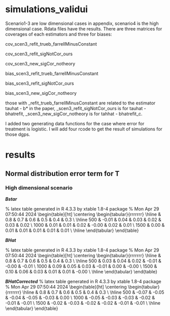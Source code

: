 # simulations_validui

Scenario1-3 are low dimensional cases in appendix, scenario4 is the high dimensional case.
Rdata files have the results. There are three matrices for coverages of each estimators and three for biases:



cov_scen3_refit_trueb_farrellMinusConstant

cov_scen3_refit_sigNotCor_ours

cov_scen3_new_sigCor_notheory



bias_scen3_refit_trueb_farrellMinusConstant

bias_scen3_refit_sigNotCor_ours 

bias_scen3_new_sigCor_notheory 



those with _refit_trueb_farrellMinusConstant are related to the estimator tauhat - b* in the paper,
_scen3_refit_sigNotCor_ours is for tauhat - bhatrefit,
_scen3_new_sigCor_notheory is for tahhat - bhatrefit_c.



I added two generating data functions for the case where error for treatment is logistic. I will add four rcode to get the result of simulations for those dgps.


# results


## Normal distribution error term for T


### High dimensional scenario

***Bstar***

% latex table generated in R 4.3.3 by xtable 1.8-4 package
% Mon Apr 29 07:50:44 2024
\begin{table}[ht]
\centering
\begin{tabular}{rrrrrrr}
  \hline
 & 0.8 & 0.7 & 0.6 & 0.5 & 0.4 & 0.3 \\ 
  \hline
500 & -0.01 & 0.04 & 0.03 & 0.02 & 0.03 & 0.02 \\ 
  1000 & 0.01 & 0.01 & 0.02 & -0.00 & 0.02 & 0.01 \\ 
  1500 & 0.00 & 0.01 & 0.01 & 0.01 & 0.01 & 0.01 \\ 
   \hline
\end{tabular}
\end{table}


***BHat***

% latex table generated in R 4.3.3 by xtable 1.8-4 package
% Mon Apr 29 07:50:44 2024
\begin{table}[ht]
\centering
\begin{tabular}{rrrrrrr}
  \hline
 & 0.8 & 0.7 & 0.6 & 0.5 & 0.4 & 0.3 \\ 
  \hline
500 & 0.03 & 0.04 & 0.02 & -0.01 & -0.00 & -0.01 \\ 
  1000 & 0.09 & 0.05 & 0.03 & -0.01 & 0.00 & -0.00 \\ 
  1500 & 0.10 & 0.06 & 0.03 & 0.01 & 0.01 & -0.00 \\ 
   \hline
\end{tabular}
\end{table}


***BHatCorrected***
% latex table generated in R 4.3.3 by xtable 1.8-4 package
% Mon Apr 29 07:50:44 2024
\begin{table}[ht]
\centering
\begin{tabular}{rrrrrrr}
  \hline
 & 0.8 & 0.7 & 0.6 & 0.5 & 0.4 & 0.3 \\ 
  \hline
500 & -0.07 & -0.05 & -0.04 & -0.05 & -0.03 & 0.00 \\ 
  1000 & -0.05 & -0.03 & -0.03 & -0.02 & -0.01 & -0.01 \\ 
  1500 & -0.02 & -0.03 & -0.02 & -0.02 & -0.01 & -0.01 \\ 
   \hline
\end{tabular}
\end{table}

